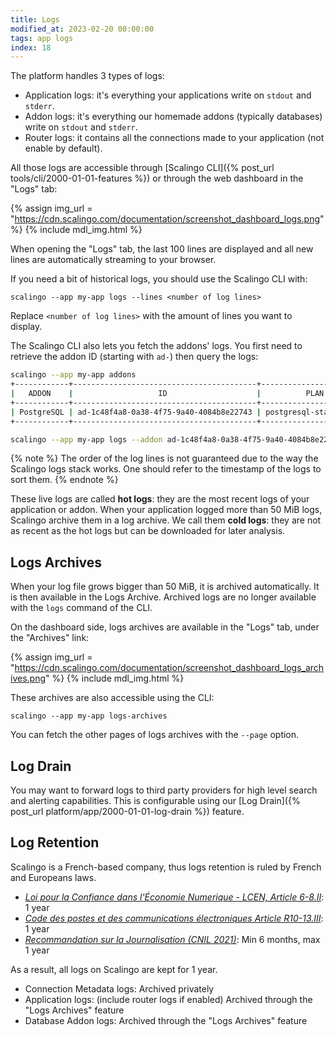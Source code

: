 ```yaml
---
title: Logs
modified_at: 2023-02-20 00:00:00
tags: app logs
index: 18
---
```


The platform handles 3 types of logs:
* Application logs: it's everything your applications write on `stdout` and `stderr`.
* Addon logs: it's everything our homemade addons (typically databases) write on `stdout` and `stderr`.
* Router logs: it contains all the connections made to your application (not enable by default).

All those logs are accessible through [Scalingo CLI]({% post_url tools/cli/2000-01-01-features %}) or through the web dashboard in the "Logs" tab:

{% assign img_url = "https://cdn.scalingo.com/documentation/screenshot_dashboard_logs.png" %}
{% include mdl_img.html %}

When opening the "Logs" tab, the last 100 lines are displayed and all new lines are automatically streaming to your browser.

If you need a bit of historical logs, you should use the Scalingo CLI with:

```shell
scalingo --app my-app logs --lines <number of log lines>
```

Replace `<number of log lines>` with the amount of lines you want to display.

The Scalingo CLI also lets you fetch the addons' logs. You first need to retrieve the addon ID (starting with `ad-`) then query the logs:

```sh
scalingo --app my-app addons
+------------+-----------------------------------------+------------------------+
|   ADDON    |                   ID                    |          PLAN          |
+------------+-----------------------------------------+------------------------+
| PostgreSQL | ad-1c48f4a8-0a38-4f75-9a40-4084b8e22743 | postgresql-starter-512 |
+------------+-----------------------------------------+------------------------+

scalingo --app my-app logs --addon ad-1c48f4a8-0a38-4f75-9a40-4084b8e22743 --lines <number of log lines>
```

{% note %}
The order of the log lines is not guaranteed due to the way the Scalingo logs stack works. One should refer to the timestamp of the logs to sort them.
{% endnote %}

These live logs are called **hot logs**: they are the most recent logs of your application or addon. When your application logged more than 50 MiB logs, Scalingo archive them in a log archive. We call them **cold logs**: they are not as recent as the hot logs but can be downloaded for later analysis.

## Logs Archives

When your log file grows bigger than 50 MiB, it is archived automatically. It is then available in the Logs Archive. Archived logs are no longer available with the `logs` command of the CLI.

On the dashboard side, logs archives are available in the "Logs" tab, under the "Archives" link:

{% assign img_url = "https://cdn.scalingo.com/documentation/screenshot_dashboard_logs_archives.png" %}
{% include mdl_img.html %}

These archives are also accessible using the CLI:

```
scalingo --app my-app logs-archives
```

You can fetch the other pages of logs archives with the `--page` option.

## Log Drain

You may want to forward logs to third party providers for high level search and alerting capabilities. This is configurable using our [Log Drain]({% post_url platform/app/2000-01-01-log-drain %}) feature.

## Log Retention

Scalingo is a French-based company, thus logs retention is ruled by French and Europeans laws.

* [*Loi pour la Confiance dans l'Économie Numerique - LCEN, Article 6-8.II*](https://www.legifrance.gouv.fr/jorf/article_jo/JORFARTI000002457442): 1 year
* [*Code des postes et des communications électroniques Article R10-13.III*](https://www.legifrance.gouv.fr/codes/article_lc/LEGIARTI000025622766/): 1 year
* [*Recommandation sur la Journalisation (CNIL 2021)*](https://www.cnil.fr/sites/default/files/atoms/files/recommandation_-_journalisation.pdf): Min 6 months, max 1 year

As a result, all logs on Scalingo are kept for 1 year.

* Connection Metadata logs: Archived privately
* Application logs: (include router logs if enabled) Archived through the "Logs Archives" feature
* Database Addon logs: Archived through the "Logs Archives" feature
